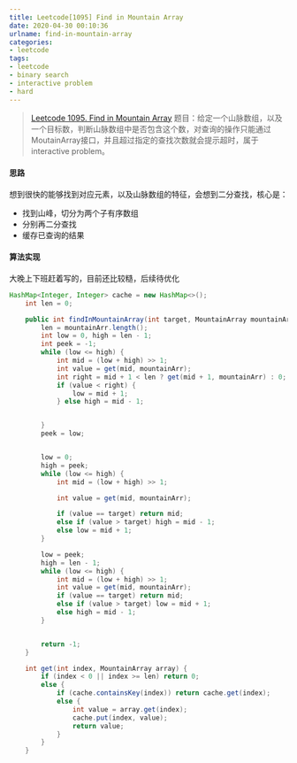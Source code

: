 ```yaml
---
title: Leetcode[1095] Find in Mountain Array
date: 2020-04-30 00:10:36
urlname: find-in-mountain-array
categories:
- leetcode
tags:
- leetcode
- binary search
- interactive problem
- hard
---
```

>[Leetcode 1095. Find in Mountain Array](https://leetcode.com/problems/find-in-mountain-array/)
题目：给定一个山脉数组，以及一个目标数，判断山脉数组中是否包含这个数，对查询的操作只能通过MoutainArray接口，并且超过指定的查找次数就会提示超时，属于interactive problem。

<!--more -->
#### 思路
想到很快的能够找到对应元素，以及山脉数组的特征，会想到二分查找，核心是：
- 找到山峰，切分为两个子有序数组
- 分别再二分查找
- 缓存已查询的结果

#### 算法实现
大晚上下班赶着写的，目前还比较糙，后续待优化
```java
HashMap<Integer, Integer> cache = new HashMap<>();
    int len = 0;

    public int findInMountainArray(int target, MountainArray mountainArr) {
        len = mountainArr.length();
        int low = 0, high = len - 1;
        int peek = -1;
        while (low <= high) {
            int mid = (low + high) >> 1;
            int value = get(mid, mountainArr);
            int right = mid + 1 < len ? get(mid + 1, mountainArr) : 0;
            if (value < right) {
                low = mid + 1;
            } else high = mid - 1;


        }
        peek = low;


        low = 0;
        high = peek;
        while (low <= high) {
            int mid = (low + high) >> 1;

            int value = get(mid, mountainArr);

            if (value == target) return mid;
            else if (value > target) high = mid - 1;
            else low = mid + 1;
        }

        low = peek;
        high = len - 1;
        while (low <= high) {
            int mid = (low + high) >> 1;
            int value = get(mid, mountainArr);
            if (value == target) return mid;
            else if (value > target) low = mid + 1;
            else high = mid - 1;
        }


        return -1;
    }

    int get(int index, MountainArray array) {
        if (index < 0 || index >= len) return 0;
        else {
            if (cache.containsKey(index)) return cache.get(index);
            else {
                int value = array.get(index);
                cache.put(index, value);
                return value;
            }
        }
    }
```